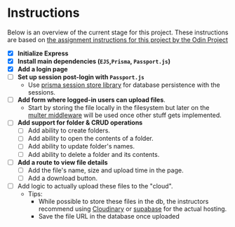 # Instructions 

Below is an overview of the current stage for this project. These instructions are based on [the assignment instructions for this project by the Odin Project](https://www.theodinproject.com/lessons/nodejs-file-uploader#project-solution)

- [x] **Initialize Express** 
- [x] **Install main dependencies (`EJS`,`Prisma`, `Passport.js`)**
- [x] **Add a login page**
- [ ] **Set up session post-login with `Passport.js`**
  - Use [prisma session store library](https://github.com/kleydon/prisma-session-store#readme) for database persistence with the sessions. 
- [ ] **Add form where logged-in users can upload files**.
  - Start by storing the file locally in the filesystem but later on the [multer middleware](https://github.com/expressjs/multer) will be used once other stuff gets implemented.
- [ ] **Add support for folder & CRUD operations**
  - [ ] Add ability to create folders. 
  - [ ] Add ability to open the contents of a folder.
  - [ ] Add ability to update folder's names.
  - [ ] Add ability to delete a folder and its contents. 
- [ ] **Add a route to view file details** 
  - [ ] Add the file's name, size and upload time in the page.
  - [ ] Add a download button.
- [ ] Add logic to actually upload these files to the "cloud". 
  - Tips:
    - While possible to store these files in the db, the instructors recommend using [Cloudinary](https://cloudinary.com/) or [supabase](https://supabase.com/docs/guides/storage) for the actual hosting.
    - Save the file URL in the database once uploaded